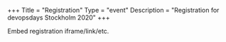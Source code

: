 +++
Title = "Registration"
Type = "event"
Description = "Registration for devopsdays Stockholm 2020"
+++

<div style="width:100%; text-align:left;">

Embed registration iframe/link/etc.
</div></div>
</div>
